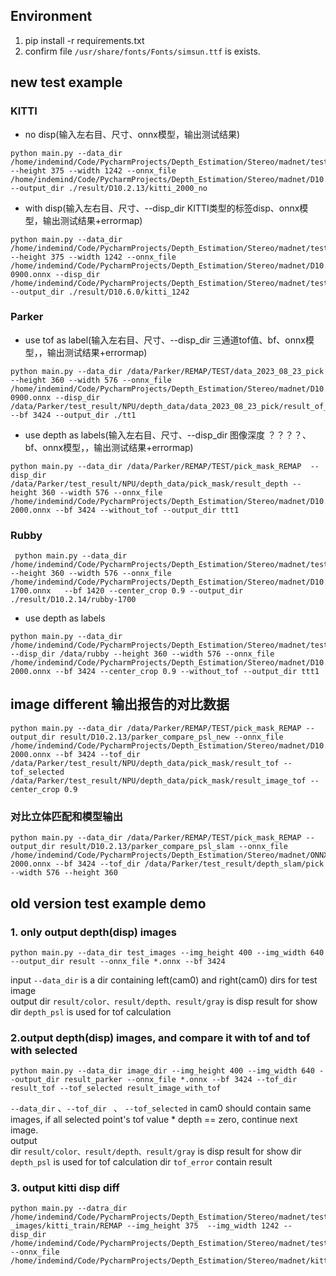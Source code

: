 
## Environment
1. pip install -r requirements.txt
2. confirm file ```/usr/share/fonts/Fonts/simsun.ttf``` is exists.
## new test example
### KITTI
 - no disp(输入左右目、尺寸、onnx模型，输出测试结果)
```angular2html
python main.py --data_dir /home/indemind/Code/PycharmProjects/Depth_Estimation/Stereo/madnet/test_images/kitti/temp/ --height 375 --width 1242 --onnx_file /home/indemind/Code/PycharmProjects/Depth_Estimation/Stereo/madnet/D10.2.13_ --output_dir ./result/D10.2.13/kitti_2000_no
```
 - with disp(输入左右目、尺寸、--disp_dir KITTI类型的标签disp、onnx模型，输出测试结果+errormap)
```angular2html
python main.py --data_dir /home/indemind/Code/PycharmProjects/Depth_Estimation/Stereo/madnet/test_images/kitti_train/REMAP --height 375 --width 1242 --onnx_file /home/indemind/Code/PycharmProjects/Depth_Estimation/Stereo/madnet/D10.6.0_epoch_900_1242_375/epoch-0900.onnx --disp_dir /home/indemind/Code/PycharmProjects/Depth_Estimation/Stereo/madnet/test_images/kitti_train/disp --output_dir ./result/D10.6.0/kitti_1242
```
### Parker
 - use tof as label(输入左右目、尺寸、--disp_dir 三通道tof值、bf、onnx模型，，输出测试结果+errormap)
```angular2html
python main.py --data_dir /data/Parker/REMAP/TEST/data_2023_08_23_pick --height 360 --width 576 --onnx_file /home/indemind/Code/PycharmProjects/Depth_Estimation/Stereo/madnet/D10.6.0_epoch_900_576_360/epoch-0900.onnx --disp_dir /data/Parker/test_result/NPU/depth_data/data_2023_08_23_pick/result_of_tof --bf 3424 --output_dir ./tt1
```
 - use depth as labels(输入左右目、尺寸、--disp_dir 图像深度 ？？？？、bf、onnx模型，，输出测试结果+errormap)
```angular2html
python main.py --data_dir /data/Parker/REMAP/TEST/pick_mask_REMAP  --disp_dir /data/Parker/test_result/NPU/depth_data/pick_mask/result_depth --height 360 --width 576 --onnx_file /home/indemind/Code/PycharmProjects/Depth_Estimation/Stereo/madnet/D10.2.13_576_360/epoch-2000.onnx --bf 3424 --without_tof --output_dir ttt1 
```

### Rubby
```angular2html
 python main.py --data_dir /home/indemind/Code/PycharmProjects/Depth_Estimation/Stereo/madnet/test_images/rubby --height 360 --width 576 --onnx_file /home/indemind/Code/PycharmProjects/Depth_Estimation/Stereo/madnet/D10.2.14_576_360/epoch-1700.onnx   --bf 1420 --center_crop 0.9 --output_dir ./result/D10.2.14/rubby-1700
```
 - use depth as labels
```angular2html
python main.py --data_dir /home/indemind/Code/PycharmProjects/Depth_Estimation/Stereo/madnet/test_images/rubby  --disp_dir /data/rubby --height 360 --width 576 --onnx_file /home/indemind/Code/PycharmProjects/Depth_Estimation/Stereo/madnet/D10.2.13_576_360/epoch-2000.onnx --bf 3424 --center_crop 0.9 --without_tof --output_dir ttt1 
```
## image different 输出报告的对比数据
```angular2html
python main.py --data_dir /data/Parker/REMAP/TEST/pick_mask_REMAP --output_dir result/D10.2.13/parker_compare_psl_new --onnx_file /home/indemind/Code/PycharmProjects/Depth_Estimation/Stereo/madnet/D10.2.13_576_360/epoch-2000.onnx --bf 3424 --tof_dir /data/Parker/test_result/NPU/depth_data/pick_mask/result_tof --tof_selected /data/Parker/test_result/NPU/depth_data/pick_mask/result_image_tof --center_crop 0.9
```
### 对比立体匹配和模型输出
```angular2html
python main.py --data_dir /data/Parker/REMAP/TEST/pick_mask_REMAP --output_dir result/D10.2.13/parker_compare_psl_slam --onnx_file /home/indemind/Code/PycharmProjects/Depth_Estimation/Stereo/madnet/ONNX_MODLE_SAVE/D10.2.13_576_360/epoch-2000.onnx --bf 3424 --tof_dir /data/Parker/test_result/depth_slam/pick   --width 576 --height 360
```

## old version test example demo
### 1. only output depth(disp) images
```angular2html
python main.py --data_dir test_images --img_height 400 --img_width 640 --output_dir result --onnx_file *.onnx --bf 3424
```
input ```--data_dir``` is a dir containing left(cam0) and right(cam0) dirs for test image  
output 
    dir ```result/color、result/depth、result/gray``` is disp result for show
    dir ```depth_psl``` is used for tof calculation

### 2.output depth(disp) images, and compare it with tof and tof with selected
```angular2html
python main.py --data_dir image_dir --img_height 400 --img_width 640 --output_dir result_parker --onnx_file *.onnx --bf 3424 --tof_dir result_tof --tof_selected result_image_with_tof
```
```--data_dir``` 、```--tof_dir ``` 、 ```--tof_selected``` in cam0 should contain same images, if all selected point's tof value * depth == zero, continue next image.  
output  
    dir ```result/color、result/depth、result/gray``` is disp result for show
    dir ```depth_psl``` is used for tof calculation
    dir ```tof_error``` contain result
### 3. output kitti disp diff
```angular2html
python main.py --datra_dir /home/indemind/Code/PycharmProjects/Depth_Estimation/Stereo/madnet/test
_images/kitti_train/REMAP --img_height 375  --img_width 1242 --disp_dir /home/indemind/Code/PycharmProjects/Depth_Estimation/Stereo/madnet/test_images/kitti_train/disp --onnx_file /home/indemind/Code/PycharmProjects/Depth_Estimation/Stereo/madnet/kitti.onnx/kitti.onnx
```
